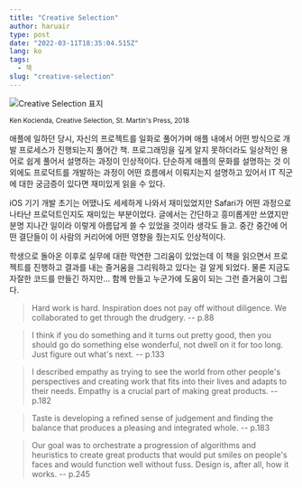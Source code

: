 ```yaml
---
title: "Creative Selection"
author: haruair
type: post
date: "2022-03-11T18:35:04.515Z"
lang: ko
tags:
  - 책
slug: "creative-selection"
---
```


<img src="https://i.gr-assets.com/images/S/compressed.photo.goodreads.com/books/1531233879l/37638098.jpg" alt="Creative Selection 표지" style="max-width: 200px;" />

<small>Ken Kocienda, Creative Selection, St. Martin's Press, 2018</small>

애플에 일하던 당시, 자신의 프로젝트를 일화로 풀어가며 애플 내에서 어떤 방식으로 개발 프로세스가 진행되는지 풀어간 책. 프로그래밍을 깊게 알지 못하더라도 일상적인 용어로 쉽게 풀어서 설명하는 과정이 인상적이다. 단순하게 애플의 문화를 설명하는 것 이외에도 프로덕트를 개발하는 과정이 어떤 흐름에서 이뤄지는지 설명하고 있어서 IT 직군에 대한 궁금증이 있다면 재미있게 읽을 수 있다.

iOS 기기 개발 초기는 어땠나도 세세하게 나와서 재미있었지만 Safari가 어떤 과정으로 나타난 프로덕트인지도 재미있는 부분이었다. 글에서는 간단하고 흥미롭게만 쓰였지만 분명 지나간 일이라 이렇게 아름답게 쓸 수 있었을 것이라 생각도 들고. 중간 중간에 어떤 결단들이 이 사람의 커리어에 어떤 영향을 줬는지도 인상적이다.

학생으로 돌아온 이후로 실무에 대한 막연한 그리움이 있었는데 이 책을 읽으면서 프로젝트를 진행하고 결과를 내는 즐거움을 그리워하고 있다는 걸 알게 되었다. 물론 지금도 자잘한 코드를 만들긴 하지만... 함께 만들고 누군가에 도움이 되는 그런 즐거움이 그립다.

> Hard work is hard. Inspiration does not pay off without diligence. We collaborated to get through the drudgery. -- p.88

> I think if you do something and it turns out pretty good, then you should go do something else wonderful, not dwell on it for too long. Just figure out what's next. -- p.133

> I described empathy as trying to see the world from other people's perspectives and creating work that fits into their lives and adapts to their needs. Empathy is a crucial part of making great products. -- p.182

> Taste is developing a refined sense of judgement and finding the balance that produces a pleasing and integrated whole. -- p.183

> Our goal was to orchestrate a progression of algorithms and heuristics to create great products that would put smiles on people's faces and would function well without fuss. Design is, after all, how it works. -- p.245

